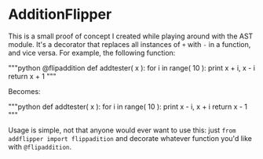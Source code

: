 # AdditionFlipper
This is a small proof of concept I created while playing around with the AST module. It's a decorator that replaces all instances of `+` with `-` in a function, and vice versa. For example, the following function:

"""python
@flipaddition
def addtester( x ):
    for i in range( 10 ):
        print x + i, x - i
    return x + 1
"""

Becomes:

"""python
def addtester( x ):
    for i in range( 10 ):
        print x - i, x + i
    return x - 1
"""

Usage is simple, not that anyone would ever want to use this: just `from addflipper import flippadition` and decorate whatever function you'd like with `@flipaddition`. 
